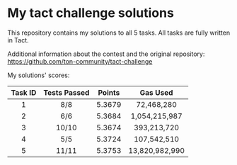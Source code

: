 # My tact challenge solutions
This repository contains my solutions to all 5 tasks. All tasks are fully written in Tact.

Additional information about the contest and the original repository: https://github.com/ton-community/tact-challenge

My solutions' scores:

| Task ID | Tests Passed | Points |    Gas Used    |
|:-------:|:------------:|:------:|:--------------:|
|    1    |      8/8     | 5.3679 |   72,468,280   |
|    2    |      6/6     | 5.3684 |  1,054,215,987 |
|    3    |     10/10    | 5.3674 |   393,213,720  |
|    4    |      5/5     | 5.3724 |   107,542,510  |
|    5    |     11/11    | 5.3753 | 13,820,982,990 |